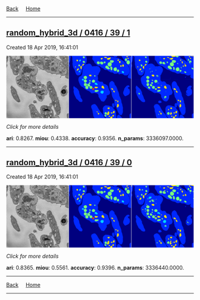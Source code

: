 
[Back](..)&nbsp;&nbsp;&nbsp;&nbsp;&nbsp;[Home](https://leapmanlab.github.io/snapshots)

---

<div class="summary"><a href="1"><h2>random_hybrid_3d / 0416 / 39 / 1</h2></a><p>Created 18 Apr 2019, 16:41:01
</p><a href="1"><img src="1/media/summary.png" align="center"></a><p>
<i>Click for more details</i>
</p></div>

**ari**: 0.8267. **miou**: 0.4338. **accuracy**: 0.9356. **n_params**: 3336097.0000. 

---

<div class="summary"><a href="0"><h2>random_hybrid_3d / 0416 / 39 / 0</h2></a><p>Created 18 Apr 2019, 16:41:01
</p><a href="0"><img src="0/media/summary.png" align="center"></a><p>
<i>Click for more details</i>
</p></div>

**ari**: 0.8365. **miou**: 0.5561. **accuracy**: 0.9396. **n_params**: 3336440.0000. 

---

[Back](..)&nbsp;&nbsp;&nbsp;&nbsp;&nbsp;[Home](https://leapmanlab.github.io/snapshots)

---